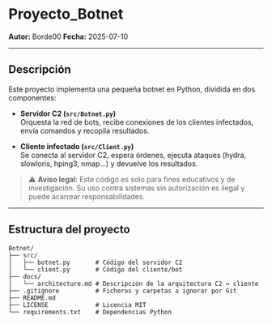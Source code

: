 # Proyecto_Botnet

**Autor:** Borde00
**Fecha:** 2025-07-10  

---

## Descripción

Este proyecto implementa una pequeña botnet en Python, dividida en dos componentes:

- **Servidor C2 (`src/Botnet.py`)**  
  Orquesta la red de bots, recibe conexiones de los clientes infectados, envía comandos y recopila resultados.  

- **Cliente infectado (`src/Client.py`)**  
  Se conecta al servidor C2, espera órdenes, ejecuta ataques (hydra, slowloris, hping3, nmap…) y devuelve los resultados.

> ⚠️ **Aviso legal**: Este código es solo para fines educativos y de investigación. Su uso contra sistemas sin autorización es ilegal y puede acarrear responsabilidades.

---

## Estructura del proyecto

```text
Botnet/
├── src/
│   ├── botnet.py       # Código del servidor C2
│   └── client.py       # Código del cliente/bot
├── docs/
│   └── architecture.md # Descripción de la arquitectura C2 ↔ cliente
├── .gitignore          # Ficheros y carpetas a ignorar por Git
├── README.md           
├── LICENSE             # Licencia MIT
└── requirements.txt    # Dependencias Python
